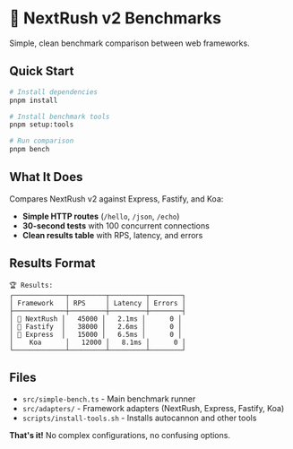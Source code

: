 # 🚀 NextRush v2 Benchmarks

Simple, clean benchmark comparison between web frameworks.

## Quick Start

```bash
# Install dependencies
pnpm install

# Install benchmark tools
pnpm setup:tools

# Run comparison
pnpm bench
```

## What It Does

Compares NextRush v2 against Express, Fastify, and Koa:

- **Simple HTTP routes** (`/hello`, `/json`, `/echo`)
- **30-second tests** with 100 concurrent connections
- **Clean results table** with RPS, latency, and errors

## Results Format

```
🏆 Results:
┌─────────────┬─────────┬─────────┬────────┐
│ Framework   │ RPS     │ Latency │ Errors │
├─────────────┼─────────┼─────────┼────────┤
│ 🥇 NextRush │   45000 │   2.1ms │      0 │
│ 🥈 Fastify  │   38000 │   2.6ms │      0 │
│ 🥉 Express  │   15000 │   6.5ms │      0 │
│    Koa      │   12000 │   8.1ms │      0 │
└─────────────┴─────────┴─────────┴────────┘
```

## Files

- `src/simple-bench.ts` - Main benchmark runner
- `src/adapters/` - Framework adapters (NextRush, Express, Fastify, Koa)
- `scripts/install-tools.sh` - Installs autocannon and other tools

**That's it!** No complex configurations, no confusing options.
